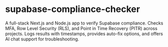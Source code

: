 # supabase-compliance-checker
A full-stack Next.js and Node.js app to verify Supabase compliance. Checks MFA, Row Level Security (RLS), and Point in Time Recovery (PITR) across projects. Logs results with timestamps, provides auto-fix options, and offers AI chat support for troubleshooting.

